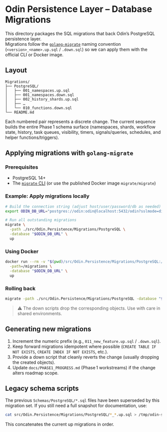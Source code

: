 # Odin Persistence Layer – Database Migrations

This directory packages the SQL migrations that back Odin’s PostgreSQL persistence layer.  
Migrations follow the [`golang-migrate`](https://github.com/golang-migrate/migrate) naming convention (`<version>_<name>.up.sql` / `.down.sql`) so we can apply them with the official CLI or Docker image.

## Layout

```
Migrations/
├── PostgreSQL/
│   ├── 001_namespaces.up.sql
│   ├── 001_namespaces.down.sql
│   ├── 002_history_shards.up.sql
│   ├── …
│   └── 010_functions.down.sql
└── README.md
```

Each numbered pair represents a discrete change. The current sequence builds the entire Phase 1 schema surface (namespaces, shards, workflow state, history, task queues, visibility, timers, signals/queries, schedules, and helper functions/triggers).

## Applying migrations with `golang-migrate`

### Prerequisites

- PostgreSQL 14+
- The [`migrate` CLI](https://github.com/golang-migrate/migrate/tree/master/cmd/migrate) (or use the published Docker image `migrate/migrate`)

### Example: Apply migrations locally

```bash
# Build the connection string (adjust host/user/password/db as needed)
export ODIN_DB_URL="postgres://odin:odin@localhost:5432/odin?sslmode=disable"

# Run all outstanding migrations
migrate \
  -path ./src/Odin.Persistence/Migrations/PostgreSQL \
  -database "$ODIN_DB_URL" \
  up
```

### Using Docker

```bash
docker run --rm -v "$(pwd)/src/Odin.Persistence/Migrations/PostgreSQL:/migrations" migrate/migrate:latest \
  -path=/migrations \
  -database "$ODIN_DB_URL" \
  up
```

### Rolling back

```bash
migrate -path ./src/Odin.Persistence/Migrations/PostgreSQL -database "$ODIN_DB_URL" down 1
```

> ⚠️ The down scripts drop the corresponding objects. Use with care in shared environments.

## Generating new migrations

1. Increment the numeric prefix (e.g., `011_new_feature.up.sql` / `.down.sql`).
2. Keep forward migrations idempotent where possible (`CREATE TABLE IF NOT EXISTS`, `CREATE INDEX IF NOT EXISTS`, etc.).
3. Provide a down script that cleanly reverts the change (usually dropping the created objects).
4. Update `docs/PHASE1_PROGRESS.md` (Phase 1 workstreams) if the change alters roadmap scope.

## Legacy schema scripts

The previous `Schemas/PostgreSQL/*.sql` files have been superseded by this migration set. If you still need a full snapshot for documentation, use:

```bash
cat src/Odin.Persistence/Migrations/PostgreSQL/*_*.up.sql > /tmp/odin-schema.sql
```

This concatenates the current up migrations in order.
